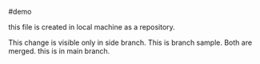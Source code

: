 #demo

this file is created in local machine as a repository.

This change is visible only in side branch.
This is branch sample.
Both are merged.
this is in main branch.

